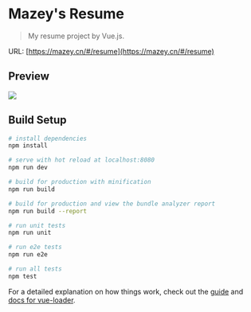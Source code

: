 # Mazey's Resume

> My resume project by Vue.js.

URL: [https://mazey.cn/#/resume](https://mazey.cn/#/resume)

## Preview

![](https://blog.mazey.net/wp-content/uploads/2021/07/mazey-resume-preview-20210723-1000x660-1.png)

## Build Setup

``` bash
# install dependencies
npm install

# serve with hot reload at localhost:8080
npm run dev

# build for production with minification
npm run build

# build for production and view the bundle analyzer report
npm run build --report

# run unit tests
npm run unit

# run e2e tests
npm run e2e

# run all tests
npm test
```

For a detailed explanation on how things work, check out the [guide](http://vuejs-templates.github.io/webpack/) and [docs for vue-loader](http://vuejs.github.io/vue-loader).
